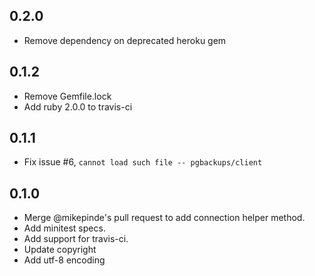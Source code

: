 ## 0.2.0
* Remove dependency on deprecated heroku gem

## 0.1.2
* Remove Gemfile.lock
* Add ruby 2.0.0 to travis-ci

## 0.1.1
* Fix issue #6, `cannot load such file -- pgbackups/client`

## 0.1.0
* Merge @mikepinde's pull request to add connection helper method.
* Add minitest specs.
* Add support for travis-ci.
* Update copyright
* Add utf-8 encoding

